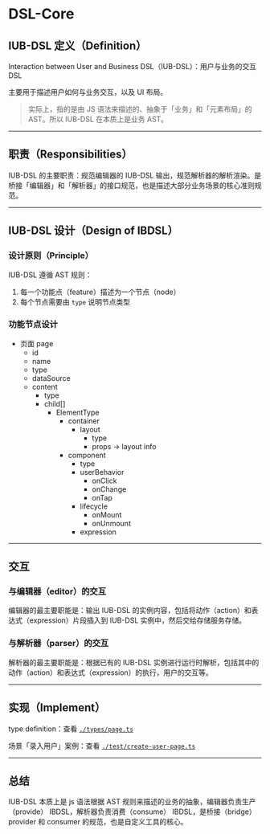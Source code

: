 # DSL-Core

## IUB-DSL 定义（Definition）

Interaction between User and Business DSL（IUB-DSL）：用户与业务的交互 DSL

主要用于描述用户如何与业务交互，以及 UI 布局。

> 实际上，指的是由 JS 语法来描述的、抽象于「业务」和「元素布局」的 AST。所以 IUB-DSL 在本质上是业务 AST。

-----

## 职责（Responsibilities）

IUB-DSL 的主要职责：规范编辑器的 IUB-DSL 输出，规范解析器的解析渲染。是桥接「编辑器」和「解析器」的接口规范，也是描述大部分业务场景的核心准则规范。

-----

## IUB-DSL 设计（Design of IBDSL）

### 设计原则（Principle）

IUB-DSL 遵循 AST 规则：

1. 每一个功能点（feature）描述为一个节点（node）
2. 每个节点需要由 `type` 说明节点类型

### 功能节点设计

- 页面 page
  - id
  - name
  - type
  - dataSource
  - content
    - type
    - child[]
      - ElementType
        - container
          - layout
            - type
            - props -> layout info
        - component
          - type
          - userBehavior
            - onClick
            - onChange
            - onTap
          - lifecycle
            - onMount
            - onUnmount
          - expression

-----

## 交互

### 与编辑器（editor）的交互

编辑器的最主要职能是：输出 IUB-DSL 的实例内容，包括将动作（action）和表达式（expression）片段插入到 IUB-DSL 实例中，然后交给存储服务存储。

### 与解析器（parser）的交互

解析器的最主要职能是：根据已有的 IUB-DSL 实例进行运行时解析，包括其中的动作（action）和表达式（expression）的执行，用户的交互等。

-----

## 实现（Implement）

type definition：查看 [`./types/page.ts`](https://github.com/SANGET/custom-platform-tool/blob/master/packages/dsl/core/types/page.ts)

场景「录入用户」案例：查看 [`./test/create-user-page.ts`](https://github.com/SANGET/custom-platform-tool/blob/master/packages/dsl/core/test/create-user-page.ts)

-----

## 总结

IUB-DSL 本质上是 js 语法根据 AST 规则来描述的业务的抽象，编辑器负责生产（provide） IBDSL，解析器负责消费（consume） IBDSL，是桥接（bridge）provider 和 consumer 的规范，也是自定义工具的核心。

[typeOfDSL]: https://github.com/SANGET/custom-platform-tool/blob/master/packages/dsl/core/types/page.ts
[entityOfDSL]: https://github.com/SANGET/custom-platform-tool/blob/master/packages/dsl/core/test/create-user-page.ts
